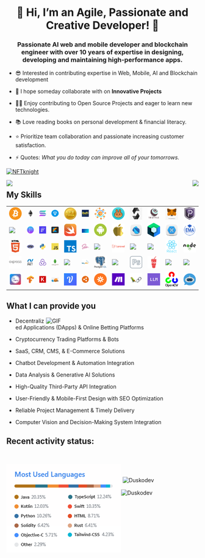 <h1 align="center" dir="auto">👋 Hi, I’m an Agile, Passionate and Creative Developer! 👋</h1>

<p align="center">
  <h3 align="center">Passionate AI web and mobile developer and blockchain engineer with over 10 years of expertise in designing, developing and maintaining high-performance apps.</h3>

- 😎 Interested in contributing expertise in Web, Mobile, AI and Blockchain development

- 👯 I hope someday collaborate with on **Innovative Projects**

- 👨‍💻 Enjoy contributing to Open Source Projects and eager to learn new technologies.

- 📚 Love reading books on personal development & financial literacy.
 
- ⭐ Prioritize team collaboration and passionate increasing customer satisfaction.

- ⚡ Quotes: _What you do today can improve all of your tomorrows._
</p>

<p align="left"> <a href="https://github.com/nftknight/"><img src="https://github-profile-trophy.vercel.app/?username=nftknight" alt="NFTknight" /></a> </p>
<img align="left" src="https://visitor-badge.laobi.icu/badge?page_id=NFTknight.NFTknight" />
<img align="right" src="https://img.shields.io/github/followers/NFTknight?label=Follow&style=social" />
<h1 align="center"></h1>

## My Skills

<table>
  <tr>
      <td><img src="https://github.com/kroim/profile/blob/master/icons/icon_bitcoin.png?raw=true" width="200"></td>
      <td><img src="https://raw.githubusercontent.com/duskodev/icons/refs/heads/main/blockchain/ethereum.png" width="200"/></td>
      <td><img src="https://raw.githubusercontent.com/duskodev/icons/refs/heads/main/blockchain/solana.png" width="200"/></td>
      <td><img src="https://raw.githubusercontent.com/duskodev/icons/refs/heads/main/blockchain/toncoin.png" width="200"/></td>
      <td><img src="https://github.com/kroim/profile/blob/master/icons/icon_nft.png?raw=true" width="200"></td>
      <td><img src="https://github.com/kroim/profile/blob/master/icons/icon_defi.png?raw=true" width="200"></td>
      <td><img src="https://raw.githubusercontent.com/duskodev/icons/refs/heads/main/blockchain/dex.png" width="200"/></td>
      <td><img src="https://github.com/kroim/profile/blob/master/icons/icon_pancake.png?raw=true" width="200"></td>
      <td><img src="https://github.com/kroim/profile/blob/master/icons/icon_solidity.png?raw=true" width="200"></td>
      <td><img src="https://github.com/kroim/profile/blob/master/icons/icon_truffle.png?raw=true" width="200"></td>
      <td><img src="https://github.com/kroim/profile/blob/master/icons/icon_metamask.png?raw=true" width="200"></td>
      <td><img src="https://github.com/kroim/profile/blob/master/icons/icon_pivx.png?raw=true" width="200"></td>
    </tr>
    <tr>
      <td><img src="https://reactnative.dev/img/header_logo.svg" width="200"/></td>
      <td><img src="https://raw.githubusercontent.com/duskodev/icons/refs/heads/main/mobile/flutter.png" width="200"/></td>
      <td><img src="https://raw.githubusercontent.com/duskodev/icons/refs/heads/main/mobile/fflow.png" width="200"/></td>
      <td><img src="https://raw.githubusercontent.com/duskodev/icons/refs/heads/main/mobile/kotlin.png" width="200"/></td>
      <td><img src="https://github.com/kroim/profile/blob/master/icons/icon_swift.png?raw=true" width="200"></td>
      <td><img src="https://raw.githubusercontent.com/duskodev/icons/refs/heads/main/mobile/swiftUI.png" width="200"/></td>
      <td><img src="https://github.com/kroim/profile/blob/master/icons/icon_android.png?raw=true" width="200"></td>
      <td><img src="https://github.com/kroim/profile/blob/master/icons/icon_apple.png?raw=true" width="200"></td>
      <td><img src="https://raw.githubusercontent.com/duskodev/icons/refs/heads/main/mobile/dart.png" width="200"/></td>
      <td><img src="https://raw.githubusercontent.com/duskodev/icons/refs/heads/main/mobile/jetpack.png" width="200"/></td>
      <td><img src="https://raw.githubusercontent.com/duskodev/icons/refs/heads/main/mobile/xamarin.png" width="200"/></td>
      <td><img src="https://raw.githubusercontent.com/duskodev/icons/refs/heads/main/mobile/ema.png" width="200"/></td>
    </tr>
    <tr>
      <td><img src="https://raw.githubusercontent.com/devicons/devicon/master/icons/html5/html5-original-wordmark.svg" width="200"/></td>
      <td><img src="https://raw.githubusercontent.com/devicons/devicon/master/icons/php/php-original.svg" width="200"/></td>
      <td><img src="https://raw.githubusercontent.com/devicons/devicon/master/icons/python/python-original.svg" width="200"/></td>
      <td><img src="https://raw.githubusercontent.com/devicons/devicon/master/icons/javascript/javascript-original.svg" width="200"/></td>
      <td><img src="https://raw.githubusercontent.com/devicons/devicon/master/icons/typescript/typescript-original.svg" width="200"/></td>
      <td><img src="https://raw.githubusercontent.com/devicons/devicon/master/icons/sass/sass-original.svg" width="200"/></td>
      <td><img src="https://www.vectorlogo.zone/logos/tailwindcss/tailwindcss-icon.svg" width="200"/></td>
      <td><img src="https://raw.githubusercontent.com/devicons/devicon/master/icons/laravel/laravel-original-wordmark.svg" width="200"/></td>
      <td><img src="https://cdn.iconscout.com/icon/free/png-64/angular-3-226070.png" width="200"></td>
      <td><img src="https://cdn.iconscout.com/icon/free/png-128/vue-282497.png" width="200"></td>
      <td><img src="https://raw.githubusercontent.com/devicons/devicon/master/icons/react/react-original-wordmark.svg" width="200"/></td>
      <td><img src="https://raw.githubusercontent.com/devicons/devicon/master/icons/nodejs/nodejs-original-wordmark.svg" width="200"/></td>
    </tr>
    <tr>
      <td><img src="https://raw.githubusercontent.com/devicons/devicon/master/icons/express/express-original-wordmark.svg" width="200"/></td>
      <td><img src="https://raw.githubusercontent.com/devicons/devicon/master/icons/dot-net/dot-net-original-wordmark.svg" width="200"/></td>
      <td><img src="https://raw.githubusercontent.com/devicons/devicon/master/icons/redux/redux-original.svg" width="200"/></td>
      <td><img src="https://raw.githubusercontent.com/devicons/devicon/master/icons/mongodb/mongodb-original-wordmark.svg" width="200"/></td>
      <td><img src="https://www.vectorlogo.zone/logos/firebase/firebase-icon.svg" width="200"/></td>
      <td><img src="https://raw.githubusercontent.com/devicons/devicon/master/icons/mysql/mysql-original-wordmark.svg" width="200"/></td>
      <td><img src="https://raw.githubusercontent.com/devicons/devicon/master/icons/postgresql/postgresql-original-wordmark.svg" width="200"/></td>
      <td><img src="https://www.vectorlogo.zone/logos/git-scm/git-scm-icon.svg" width="200"/></td>
      <td><img src="https://raw.githubusercontent.com/devicons/devicon/master/icons/photoshop/photoshop-line.svg" width="200"/></td>
      <td><img src="https://raw.githubusercontent.com/devicons/devicon/master/icons/gulp/gulp-plain.svg" width="200"/></td>
      <td><img src="https://www.chartjs.org/media/logo-title.svg" width="200"/></td>
      <td><img src="https://www.vectorlogo.zone/logos/figma/figma-icon.svg" width="200"/></td>
    </tr>
    <tr>
      <td><img src="https://raw.githubusercontent.com/duskodev/icons/refs/heads/main/AI/pytorch.png" width="200"/></td>
      <td><img src="https://raw.githubusercontent.com/duskodev/icons/refs/heads/main/AI/tensorflow.png" width="200"/></td>
      <td><img src="https://raw.githubusercontent.com/duskodev/icons/refs/heads/main/AI/keras.png" width="200"/></td>
      <td><img src="https://raw.githubusercontent.com/duskodev/icons/refs/heads/main/AI/scikit.png" width="200"/></td>
      <td><img src="https://raw.githubusercontent.com/duskodev/icons/refs/heads/main/AI/voiceflow.png" width="200"/></td>
      <td><img src="https://raw.githubusercontent.com/duskodev/icons/refs/heads/main/AI/botpress.png" width="200"/></td>
      <td><img src="https://raw.githubusercontent.com/duskodev/icons/refs/heads/main/AI/zapier.png" width="200"/></td>
      <td><img src="https://raw.githubusercontent.com/duskodev/icons/refs/heads/main/AI/make_com.png" width="200"/></td>
      <td><img src="https://raw.githubusercontent.com/duskodev/icons/refs/heads/main/AI/langchain.png" width="200"/></td>
      <td><img src="https://raw.githubusercontent.com/duskodev/icons/refs/heads/main/AI/LLM.png" width="200"/></td>
      <td><img src="https://raw.githubusercontent.com/duskodev/icons/refs/heads/main/AI/openCV.png" width="200"/></td>
      <td><img src="https://raw.githubusercontent.com/duskodev/icons/refs/heads/main/AI/chatbot.png" width="200"/></td>
    </tr>
</table>

## What I can provide you

<div>
  <img align="right" alt="GIF" src="https://github.com/abhisheknaiidu/abhisheknaiidu/blob/master/code.gif?raw=true" width="400" />

  - Decentralized Applications (DApps) & Online Betting Platforms
    <br />
    
  - Cryptocurrency Trading Platforms & Bots
    <br />
    
  - SaaS, CRM, CMS, & E-Commerce Solutions
    <br />
    
  - Chatbot Development & Automation Integration
    <br />
    
  - Data Analysis & Generative AI Solutions
    <br />
    
  - High-Quality Third-Party API Integration
    <br />
    
  - User-Friendly & Mobile-First Design with SEO Optimization
    <br />
    
  - Reliable Project Management & Timely Delivery
    <br />
    
  - Computer Vision and Decision-Making System Integration
    <br />

</div>

<h2 align="left">Recent activity status:</h2>
<br>

<p><img align="left" src="https://raw.githubusercontent.com/duskodev/icons/refs/heads/main/most.png" alt="Duskodev" /></p> <br>

<p>&nbsp;<img align="center" src="https://github-readme-stats.vercel.app/api?username=NFTknight&show_icons=true&locale=en" alt="Duskodev" /></p>

<p><img align="center" src="https://github-readme-streak-stats.herokuapp.com/?user=NFTknight&" alt="Duskodev" /></p>
